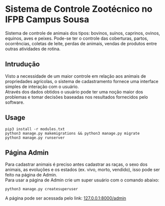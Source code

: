 # Sistema de Controle Zootécnico no IFPB Campus Sousa
Sistema de controle de animais dos tipos: bovinos, suínos, caprinos, ovinos, equinos,
aves e peixes. Pode-se ter o controle das coberturas, partos, ocorrências, coletas de leite,
perdas de animais, vendas de produtos entre outras atividades de rotina.


## Intrudução
Visto a necessidade de um maior controle em relação aos animais de propriedades
agrícolas, o sistema de cadastramento fornece uma interface simples de interação com o usuário.  
Através dos dados obtidos o usuário pode ter uma noção maior dos problemas e tomar decisões
baseadas nos resultados fornecidos pelo software.

## Usage
```
pip3 install -r modules.txt
python3 manage.py makemigrations && python3 manage.py migrate
python3 manage.py runserver
```

## Página Admin
Para cadastrar animais é preciso antes cadastrar as raças, o sexo dos animais, as evoluções e os estados (ex. vivo, morto, vendido), isso pode ser feito na página de Admin.  
Para usar a página de Admin crie um super usuário com o comando abaixo:
```
python3 manage.py createsuperuser
```
A página pode ser acessada pelo link: [127.0.0.1:8000/admin](127.0.0.1:8000/admin)
